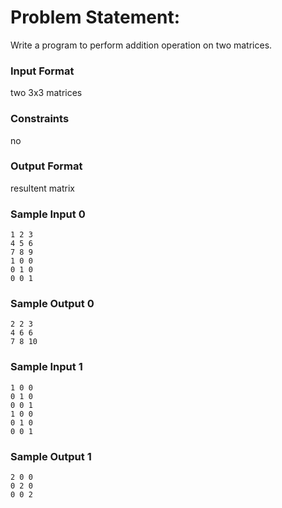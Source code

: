 # Problem Statement:

Write a program to perform addition operation on two matrices.

### Input Format

two 3x3 matrices

### Constraints

no

### Output Format

resultent matrix

### Sample Input 0
```
1 2 3
4 5 6
7 8 9
1 0 0
0 1 0
0 0 1
```
### Sample Output 0
```
2 2 3
4 6 6
7 8 10
```
### Sample Input 1
```
1 0 0
0 1 0
0 0 1
1 0 0
0 1 0
0 0 1
```
### Sample Output 1
```
2 0 0
0 2 0
0 0 2
```
